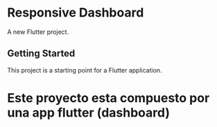 # Responsive Dashboard

A new Flutter project.

## Getting Started

This project is a starting point for a Flutter application.

<h1>Este proyecto esta compuesto por una app flutter (dashboard)</h1>
